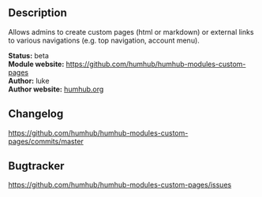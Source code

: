 ## Description
Allows admins to create custom pages (html or markdown) or external links to various navigations (e.g. top navigation, account menu).

__Status:__ beta   
__Module website:__ <https://github.com/humhub/humhub-modules-custom-pages>    
__Author:__ luke    
__Author website:__ [humhub.org](http://humhub.org)    


## Changelog

<https://github.com/humhub/humhub-modules-custom-pages/commits/master>

## Bugtracker

<https://github.com/humhub/humhub-modules-custom-pages/issues>